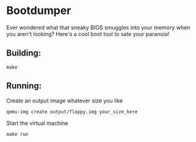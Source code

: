 # Bootdumper
Ever wondered what that sneaky BIOS smuggles into your memory when you aren't looking?
Here's a cool boot tool to sate your paranoia!
## Building:
```
make
```
## Running:
Create an output image whatever size you like
```
qemu-img create output/floppy.img your_size_here
```
Start the virtual machine
```
make run
```

